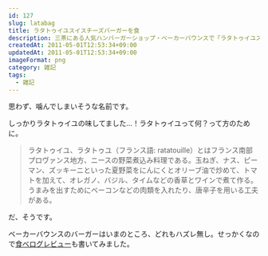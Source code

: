 ```yaml
---
id: 127
slug: latabag
title: ラタトゥイユスイスチーズバーガーを食
description: 三茶にある人気ハンバーガーショップ・ベーカーバウンスで「ラタトゥイユスイスチーズバーガー」を食べてきました。
createdAt: 2011-05-01T12:53:34+09:00
updatedAt: 2011-05-01T12:53:34+09:00
imageFormat: png
category: 雑記
tags:
  - 雑記
---
```


思わず、噛んでしまいそうな名前です。

<external-link title="食べログ" note="ベーカーバウンス(西太子堂/ハンバーガー)" link="http://r.tabelog.com/tokyo/A1317/A131706/13004780/" img-file-name="tabelog.png"></external-link>

しっかりラタトゥイユの味してました…！ラタトゥイユって何？って方のために。

> ラタトゥイユ、ラタトゥユ（フランス語: ratatouille）とはフランス南部プロヴァンス地方、ニースの野菜煮込み料理である。玉ねぎ、ナス、ピーマン、ズッキーニといった夏野菜をにんにくとオリーブ油で炒めて、トマトを加えて、オレガノ、バジル、タイムなどの香草とワインで煮て作る。うまみを出すためにベーコンなどの肉類を入れたり、唐辛子を用いる工夫がある。

だ、そうです。

<photo-image article-id="127" img-file-name="lata_bgr.jpg" caption="ラタトゥイユスイスチーズバーガーをテイクアウト"></photo-image>

ベーカーバウンスのバーガーはいまのところ、どれもハズレ無し。せっかくなので<a href="http://tabelog.com/rvwr/yutabe/rvwdtl/2722190/" target="_blank">食べログレビュー</a>も書いてみました。
